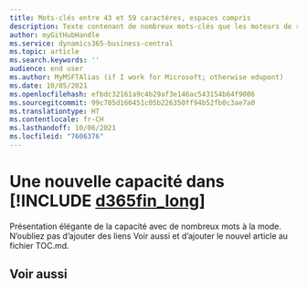 ```yaml
---
title: Mots-clés entre 43 et 59 caractères, espaces compris
description: Texte contenant de nombreux mots-clés que les moteurs de recherche doivent trouver.
author: myGitHubHandle
ms.service: dynamics365-business-central
ms.topic: article
ms.search.keywords: ''
audience: end user
ms.author: MyMSFTAlias (if I work for Microsoft; otherwise edupont)
ms.date: 10/05/2021
ms.openlocfilehash: efbdc32161a9c4b29af3e146ac543154b64f9006
ms.sourcegitcommit: 99c705d160451c05b226350ff94b52fb0c3ae7a0
ms.translationtype: HT
ms.contentlocale: fr-CH
ms.lasthandoff: 10/06/2021
ms.locfileid: "7606376"
---
```

# <a name="a-new-capability-in-d365fin_long"></a>Une nouvelle capacité dans [!INCLUDE [d365fin_long](includes/d365fin_long_md.md)]

Présentation élégante de la capacité avec de nombreux mots à la mode. N’oubliez pas d’ajouter des liens Voir aussi et d’ajouter le nouvel article au fichier TOC.md.  
<!-- This is a simple template to help you get started quickly. For more detailed templates, see the *templates* folder. For more information, see [Extend, Customize, and Collaborate on the Help for Dynamics 365 Business Central](https://docs.microsoft.com/en-us/dynamics365/business-central/dev-itpro/help/contributor-guide).-->

## <a name="see-also"></a>Voir aussi

<!--link-->